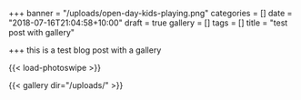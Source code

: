 +++
banner = "/uploads/open-day-kids-playing.png"
categories = []
date = "2018-07-16T21:04:58+10:00"
draft = true
gallery = []
tags = []
title = "test post with gallery"

+++
this is a test blog post with a gallery

{{< load-photoswipe >}}

{{< gallery dir="/uploads/" >}}